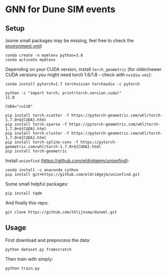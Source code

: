 # GNN for Dune SIM events

## Setup

(some small packages may be missing, feel free to check the [environment.yml](environment.yml))

```
conda create -n mymlenv python=3.8
conda activate mymlenv
```

Depending on your CUDA version, install `torch_geometric` (for older/newer CUDA versions you might need torch 1.6/1.8 - check with `nvidia-smi`):

```
conda install pytorch=1.7 torchvision torchaudio -c pytorch

python -c "import torch; print(torch.version.cuda)"
11.0

CUDA="cu110"

pip install torch-scatter -f https://pytorch-geometric.com/whl/torch-1.7.0+${CUDA}.html
pip install torch-sparse -f https://pytorch-geometric.com/whl/torch-1.7.0+${CUDA}.html
pip install torch-cluster -f https://pytorch-geometric.com/whl/torch-1.7.0+${CUDA}.html
pip install torch-spline-conv -f https://pytorch-geometric.com/whl/torch-1.7.0+${CUDA}.html
pip install torch-geometric
```

Install `unionfind` (https://github.com/eldridgejm/unionfind):

```
conda install -c anaconda cython
pip install git+https://github.com/eldridgejm/unionfind.git
```

Some small helpful packages:

```
pip install tqdm
```

And finally this repo:

```
git clone https://github.com/tklijnsma/duneml.git
```


## Usage

First download and preprocess the data:

```
python dataset.py fromscratch
```

Then train with simply:

```
python train.py
```

